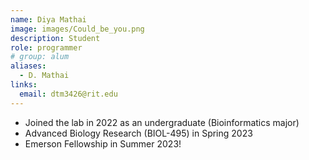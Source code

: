 ```yaml
---
name: Diya Mathai
image: images/Could_be_you.png
description: Student
role: programmer
# group: alum
aliases:
  - D. Mathai
links:
  email: dtm3426@rit.edu
---
```


- Joined the lab in 2022 as an undergraduate (Bioinformatics major)
- Advanced Biology Research (BIOL-495) in Spring 2023
- Emerson Fellowship in Summer 2023!
